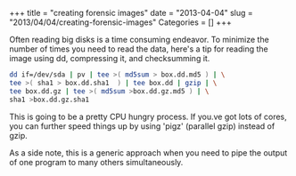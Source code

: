 +++
title = "creating forensic images"
date = "2013-04-04"
slug = "2013/04/04/creating-forensic-images"
Categories = []
+++

Often reading big disks is a time consuming endeavor. To minimize the number of times you need to read the data, here's a tip for reading the image using dd, compressing it, and checksumming it.

```bash
dd if=/dev/sda | pv | tee >( md5sum > box.dd.md5 ) | \
tee >( sha1 > box.dd.sha1  ) | tee box.dd | gzip | \
tee box.dd.gz | tee >( md5sum >box.dd.gz.md5 ) | \
sha1 >box.dd.gz.sha1
```

This is going to be a pretty CPU hungry process. If you.ve got lots of cores, you can further speed things up by using 'pigz' (parallel gzip) instead of gzip.

As a side note, this is a generic approach when you need to pipe the output of one program to many others simultaneously.
